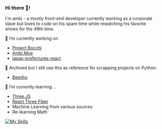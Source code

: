 ### Hi there 👋!
I'm ambi - a mostly front-end developer currently working as a corporate slave but loves to code
on his spare time while rewatching his favorite shows for the 49th time.

🔭 I’m currently working on
* [Project Bocchi](https://projectbocchi.vercel.app/map)
* [Ambi.Moe](https://ambi.moe/)
* [japan-prefectures-react](https://github.com/iequivocality/japan-prefectures-react)

🤔 Archived but I still use this as reference for scrapping projects on Python.
* [Bemiho](https://github.com/iequivocality/bemiho)

🌱 I’m currently learning ...
* [Three.JS](https://threejs.org/)
* [React Three Fiber](https://r3f.docs.pmnd.rs/getting-started/introduction)
* Machine Learning from various sources
* Re-learning Math

[![My Skills](https://skillicons.dev/icons?i=js,html,css,tailwind,nextjs,nodejs,discordjs,angular,electron,pnpm,py,react,vite,threejs,vercel,vscode&perline=4)](https://skillicons.dev)
